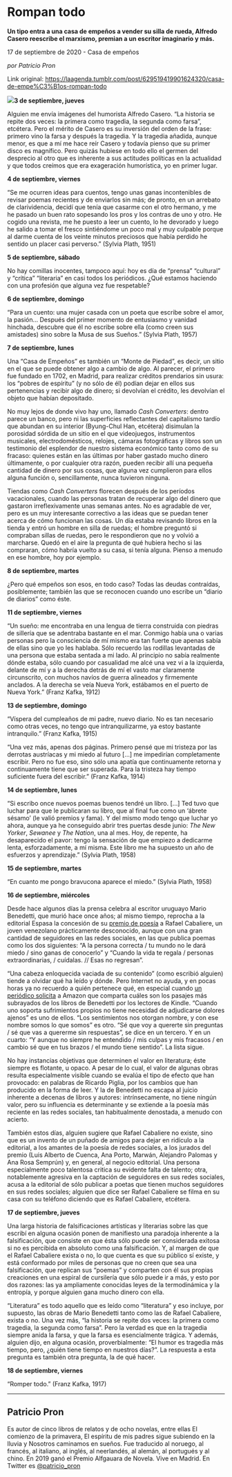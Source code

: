 # Rompan todo

**Un tipo entra a una casa de empeños a vender su silla de rueda, Alfredo Casero reescribe el marxismo, premian a un escritor imaginario y más.**

17 de septiembre de 2020 - Casa de empeños

_por Patricio Pron_

Link original: https://laagenda.tumblr.com/post/629519419901624320/casa-de-empe%C3%B1os-rompan-todo

![](https://64.media.tumblr.com/2ec6eac7e7a0dd56afde9c8ee484ffbc/6ebb7a7b4772058e-f2/s500x750/4c81a008683fcbbf16b4039b26fab20bd86b8446.jpg)**3 de septiembre, jueves**

Alguien me envía imágenes del humorista Alfredo
Casero. “La historia se repite dos veces: la primera como tragedia, la segunda
como farsa”, etcétera. Pero el mérito de Casero es su inversión del orden de la
frase: primero vino la farsa y después la tragedia. Y la tragedia añadida,
aunque menor, es que a mí me hace reír Casero y todavía pienso que su primer disco
es magnífico. Pero quizás hubiese en todo ello el germen del desprecio al otro
que es inherente a sus actitudes políticas en la actualidad y que todos creímos
que era exageración humorística, yo en primer lugar. 

**4 de septiembre, viernes** 

“Se me
ocurren ideas para cuentos, tengo unas ganas incontenibles de revisar poemas
recientes y de enviarlos sin más; de pronto, en un arrebato de clarividencia,
decidí que tenía que casarme con el otro hermano, y me he pasado un buen rato
sopesando los pros y los contras de uno y otro. He cogido una revista, me he
puesto a leer un cuento, lo he devorado y luego he salido a tomar el fresco
sintiéndome un poco mal y muy culpable porque al darme cuenta de los veinte
minutos preciosos que había perdido he sentido un placer casi perverso.” (Sylvia
Plath, 1951) 

**5 de septiembre, sábado** 

No hay comillas inocentes, tampoco aquí: hoy es día
de “prensa” “cultural” y “crítica” “literaria” en casi todos los periódicos.
¿Qué estamos haciendo con una profesión que alguna vez fue respetable? 

**6 de septiembre, domingo**

“Para un cuento: una mujer casada con un poeta
que escribe sobre el amor, la pasión… Después del primer momento de entusiasmo
y vanidad hinchada, descubre que él no escribe sobre ella (como creen sus
amistades) sino sobre la Musa de sus Sueños.” (Sylvia Plath, 1957) 

**7 de septiembre, lunes**

Una “Casa de Empeños” es también un “Monte de
Piedad”, es decir, un sitio en el que se puede obtener algo a cambio de algo. Al
parecer, el primero fue fundado en 1702, en Madrid, para realizar créditos prendarios
sin usura: los “pobres de espíritu” (y no sólo de él) podían dejar en ellos sus
pertenencias y recibir algo de dinero; si devolvían el crédito, les devolvían
el objeto que habían depositado. 

No muy lejos de donde vivo hay uno, llamado *Cash
Converters*: dentro parece un banco, pero ni las superficies reflectantes
del capitalismo tardío que abundan en su interior (Byung-Chul Han, etcétera)
disimulan la porosidad sórdida de un sitio en el que videojuegos, instrumentos
musicales, electrodomésticos, relojes, cámaras fotográficas y libros son un
testimonio del esplendor de nuestro sistema económico tanto como de su fracaso:
quienes están en las últimas por haber gastado mucho dinero últimamente, o por
cualquier otra razón, pueden recibir allí una pequeña cantidad de dinero por
sus cosas, que alguna vez cumplieron para ellos alguna función o,
sencillamente, nunca tuvieron ninguna. 

Tiendas como *Cash Converters* florecen después
de los períodos vacacionales, cuando las personas tratan de recuperar algo del
dinero que gastaron irreflexivamente unas semanas antes. No es agradable de ver,
pero es un muy interesante correctivo a las ideas que se puedan tener acerca de
cómo funcionan las cosas. Un día estaba revisando libros en la tienda y entró
un hombre en silla de ruedas; el hombre preguntó si compraban sillas de ruedas,
pero le respondieron que no y volvió a marcharse. Quedó en el aire la pregunta
de qué hubiera hecho si las compraran, cómo habría vuelto a su casa, si tenía
alguna. Pienso a menudo en ese hombre, hoy por ejemplo. 

**8 de septiembre, martes**

¿Pero qué empeños son esos, en todo caso? Todas
las deudas contraídas, posiblemente; también las que se reconocen cuando uno
escribe un “diario de diarios” como éste. 

**11 de septiembre, viernes**

“Un sueño: me encontraba en una lengua de tierra
construida con piedras de sillería que se adentraba bastante en el mar. Conmigo
había una o varias personas pero la consciencia de mí mismo era tan fuerte que
apenas sabía de ellas sino que yo les hablaba. Sólo recuerdo las rodillas
levantadas de una persona que estaba sentada a mi lado. Al principio no sabía
realmente dónde estaba, sólo cuando por casualidad me alcé una vez vi a la
izquierda, delante de mí y a la derecha detrás de mí el vasto mar claramente
circunscrito, con muchos navíos de guerra alineados y firmemente anclados. A la
derecha se veía Nueva York, estábamos en el puerto de Nueva York.” (Franz
Kafka, 1912) 

**13 de septiembre, domingo**

“Víspera del cumpleaños de mi padre, nuevo
diario. No es tan necesario como otras veces, no tengo que intranquilizarme, ya
estoy bastante intranquilo.” (Franz Kafka, 1915) 

“Una vez más, apenas dos páginas. Primero pensé
que mi tristeza por las derrotas austríacas y mi miedo al futuro […] me impedirían
completamente escribir. Pero no fue eso, sino sólo una apatía que continuamente
retorna y continuamente tiene que ser superada. Para la tristeza hay tiempo
suficiente fuera del escribir.” (Franz Kafka, 1914) 

**14 de septiembre, lunes**

“Si escribo once nuevos poemas buenos tendré un libro. […] Ted tuvo que
luchar para que le publicaran su libro, que al final fue como un ‘ábrete sésamo’
(le valió premios y fama). Y del mismo modo tengo que luchar yo ahora, aunque
ya he conseguido abrir tres puertas desde junio: *The New Yorker*, *Sewanee* y
*The Nation*, una al mes. Hoy, de
repente, ha desaparecido el pavor: tengo la sensación de que empiezo a
dedicarme lenta, esforzadamente, a mí misma. Este libro me ha supuesto un año
de esfuerzos y aprendizaje.” (Sylvia Plath, 1958) 

**15 de
septiembre, martes**

“En
cuanto me pongo bravucona aparece el miedo.” (Sylvia Plath, 1958) 

**16 de
septiembre, miércoles**

Desde
hace algunos días la prensa celebra al escritor uruguayo Mario Benedetti, que
murió hace once años; al mismo tiempo, reprocha a la editorial Espasa la concesión
de su [premio de poesía](https://bit.ly/33v5eun) a Rafael Cabaliere, un joven venezolano
prácticamente desconocido, aunque con una gran cantidad de seguidores en las redes
sociales, en las que publica poemas como los dos siguientes: “A la persona
correcta / tu mundo no le dará miedo / sino ganas de conocerlo” y “Cuando la
vida te regala / personas extraordinarias, / cuídalas. // Esas no regresan”. 

“Una
cabeza enloquecida vaciada de su contenido” (como escribió alguien) tiende a
olvidar qué ha leído y dónde. Pero Internet no ayuda, y en pocas horas ya no recuerdo
a quién pertenece qué, en especial cuando [un periódico solicita](https://bit.ly/35Am0La) a Amazon que
comparta cuáles son los pasajes más subrayados de los libros de Benedetti por
los lectores de Kindle. “Cuando uno soporta
sufrimientos propios no tiene necesidad de adjudicarse dolores ajenos” es uno
de ellos. “Los sentimientos nos otorgan nombre, y con ese nombre somos lo que
somos” es otro. “Sé que voy a quererte sin preguntas / sé que vas a quererme
sin respuestas”, se dice en un tercero. Y en un cuarto: “Y aunque no siempre he
entendido / mis culpas y mis fracasos / en cambio sé que en tus brazos / el
mundo tiene sentido”. La lista sigue. 

No hay
instancias objetivas que determinen el valor en literatura; éste siempre es
flotante, u opaco. A pesar de lo cual, el valor de algunas obras resulta
especialmente visible cuando se evalúa el tipo de efecto que han provocado: en
palabras de Ricardo Piglia, por los cambios que han producido en la forma de
leer. Y la de Benedetti no escapa al juicio inherente a decenas de libros y
autores: intrínsecamente, no tiene ningún valor, pero su influencia es determinante
y se extiende a la poesía más reciente en las redes sociales, tan habitualmente
denostada, a menudo con acierto. 

También
estos días, alguien sugiere que Rafael Cabaliere no existe, sino que es un
invento de un puñado de amigos para dejar en ridículo a la editorial, a los
amantes de la poesía de redes sociales, a los jurados del premio (Luis Alberto
de Cuenca, Ana Porto, Marwán, Alejandro Palomas y Ana Rosa Semprún) y, en
general, al negocio editorial. Una persona especialmente poco talentosa critica
su evidente falta de talento; otra, notablemente agresiva en la captación de
seguidores en sus redes sociales, acusa a la editorial de sólo publicar a poetas
que tienen muchos seguidores en sus redes sociales; alguien que dice ser Rafael
Cabaliere se filma en su casa con su teléfono diciendo que es Rafael Cabaliere,
etcétera. 

**17 de
septiembre, jueves**

Una
larga historia de falsificaciones artísticas y literarias sobre las que escribí
en alguna ocasión ponen de manifiesto una paradoja inherente a la falsificación,
que consiste en que ésta sólo puede ser considerada exitosa si no es percibida
en absoluto como una falsificación. Y, al margen de que el Rafael Cabaliere
exista o no, lo que cuenta es que su público sí existe, y está conformado por
miles de personas que no creen que sea una falsificación, que replican sus “poemas”
y comparten con él sus propias creaciones en una espiral de cursilería que sólo
puede ir a más, y esto por dos razones: las ya ampliamente conocidas leyes de
la termodinámica y la entropía, y porque alguien gana mucho dinero con ella. 

“Literatura”
es todo aquello que es leído como “literatura” y eso incluye, por supuesto, las
obras de Mario Benedetti tanto como las de Rafael Cabaliere, exista o no. Una
vez más, “la historia se repite dos veces: la primera como
tragedia, la segunda como farsa”. Pero la verdad es que en la tragedia siempre
anida la farsa, y que la farsa es esencialmente trágica. Y además, alguien dijo,
en alguna ocasión, proverbialmente: “El humor es tragedia más tiempo, pero,
¿quién tiene tiempo en nuestros días?”. La respuesta a esta pregunta es también
otra pregunta, la de qué hacer. 

**18 de septiembre, viernes**

“Romper todo.” (Franz Kafka, 1917)



---

Patricio Pron
-------------

 Es autor de cinco libros de relatos y de ocho novelas, entre ellas El comienzo de la primavera, El espíritu de mis padres sigue subiendo en la lluvia y Nosotros caminamos en sueños. Fue traducido al noruego, al francés, al italiano, al inglés, al neerlandés, al alemán, al portugués y al chino. En 2019 ganó el Premio Alfgauara de Novela. Vive en Madrid. En Twitter es [@patricio\_pron](https://twitter.com/patricio_pron) 

